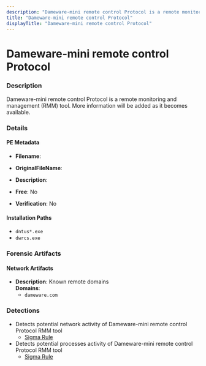 ```yaml
---
description: "Dameware-mini remote control Protocol is a remote monitoring and management (RMM) tool. More information will be added as it becomes available."
title: "Dameware-mini remote control Protocol"
displayTitle: "Dameware-mini remote control Protocol"
---
```




# Dameware-mini remote control Protocol


### Description

Dameware-mini remote control Protocol is a remote monitoring and management (RMM) tool. More information will be added as it becomes available.




### Details


#### PE Metadata
- **Filename**: 
- **OriginalFileName**: 
- **Description**: 


- **Free**: No

- **Verification**: No




#### Installation Paths
- `dntus*.exe`
- `dwrcs.exe`

### Forensic Artifacts




#### Network Artifacts
- **Description**: Known remote domains
<br/>**Domains**:
    - `dameware.com`


### Detections
- Detects potential network activity of Dameware-mini remote control Protocol RMM tool
  - [Sigma Rule](https://github.com/magicsword-io/LOLRMM/blob/main/detections/sigma/dameware-mini_remote_control_protocol_network_sigma.yml)
- Detects potential processes activity of Dameware-mini remote control Protocol RMM tool
  - [Sigma Rule](https://github.com/magicsword-io/LOLRMM/blob/main/detections/sigma/dameware-mini_remote_control_protocol_processes_sigma.yml)



